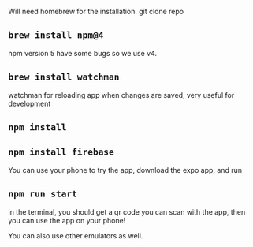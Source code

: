 Will need homebrew for the installation.
git clone repo

## `brew install npm@4` 
npm version 5 have some bugs so we use v4.
## `brew install watchman`
watchman for reloading app when changes are saved, very useful for development
## `npm install`
## `npm install firebase`

You can use your phone to try the app, download the expo app, and run 
## `npm run start` 
in the terminal, you should get a qr code you can scan with the app, then you can use the app on your phone!

You can also use other emulators as well.
